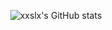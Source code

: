<div align="center">

![xxslx's GitHub stats](https://github-readme-stats.vercel.app/api?username=xxslx&show_icons=true&theme=radical)

</div>
